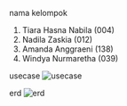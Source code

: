 nama kelompok
1. Tiara Hasna Nabila (004)
2. Nadila Zaskia (012)
3. Amanda Anggraeni (138)
4. Windya Nurmaretha (039)
   
usecase
![usecase](https://github.com/user-attachments/assets/1ffad268-ac4e-4535-aab3-86685dd8d77e)

erd
![erd](https://github.com/user-attachments/assets/bab3f79c-70c9-4ed8-ab20-9a867db5248c)
